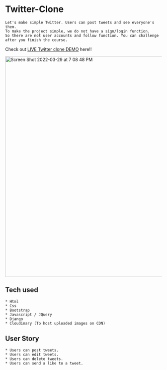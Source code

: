 # Twitter-Clone

```
Let's make simple Twitter. Users can post tweets and see everyone's them.
To make the project simple, we do not have a sign/login function.
So there are not user accounts and follow function. You can challenge after you finish the course.
```
Check out [LIVE Twitter clone DEMO](https://twitterclone-ketsia.herokuapp.com) here!!

<img width="707" alt="Screen Shot 2022-03-29 at 7 08 48 PM" src="https://user-images.githubusercontent.com/99935387/160736784-1af19f80-1c84-464a-8ff7-9f7adeef9f75.png">



## Tech used
```
* Html
* Css
* Bootstrap
* Javascript / JQuery
* Django
* Cloudinary (To host uploaded images on CDN)
```
## User Story
```
* Users can post tweets.
* Users can edit tweets.
* Users can delete tweets.
* Users can send a like to a tweet.
```
